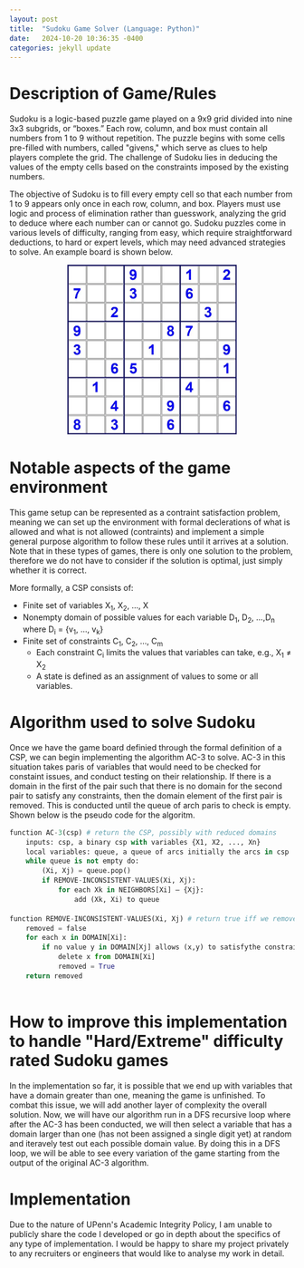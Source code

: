 ```yaml
---
layout: post
title:  "Sudoku Game Solver (Language: Python)"
date:   2024-10-20 10:36:35 -0400
categories: jekyll update
---
```

# Description of Game/Rules
Sudoku is a logic-based puzzle game played on a 9x9 grid divided into nine 3x3 subgrids, or “boxes.” Each row, column, and box must contain all numbers from 1 to 9 without repetition. The puzzle begins with some cells pre-filled with numbers, called "givens," which serve as clues to help players complete the grid. The challenge of Sudoku lies in deducing the values of the empty cells based on the constraints imposed by the existing numbers.

The objective of Sudoku is to fill every empty cell so that each number from 1 to 9 appears only once in each row, column, and box. Players must use logic and process of elimination rather than guesswork, analyzing the grid to deduce where each number can or cannot go. Sudoku puzzles come in various levels of difficulty, ranging from easy, which require straightforward deductions, to hard or expert levels, which may need advanced strategies to solve. An example board is shown below.

<p align="center">
  <img src="/assets/Sudoku_Image.png" alt="Image description" width="300">
</p>

# Notable aspects of the game environment
This game setup can be represented as a contraint satisfaction problem, meaning we can set up the environment with formal declerations of what is allowed and what is not allowed (contraints) and implement a simple general purpose algorithm to follow these rules until it arrives at a solution. Note that in these types of games, there is only one solution to the problem, therefore we do not have to consider if the solution is optimal, just simply whether it is correct.

More formally, a CSP consists of:
- Finite set of variables X<sub>1</sub>, X<sub>2</sub>, ..., X<sub></sub>
- Nonempty domain of possible values for each variable D<sub>1</sub>, D<sub>2</sub>, ...,D<sub>n</sub> where D<sub>i</sub> = {v<sub>1</sub>, ..., v<sub>k</sub>}
- Finite set of constraints C<sub>1</sub>, C<sub>2</sub>, ..., C<sub>m</sub>
    - Each constraint C<sub>i</sub> limits the values that variables can take, e.g., X<sub>1</sub> ≠ X<sub>2</sub> 
    - A state is defined as an assignment of values to some or all variables.

# Algorithm used to solve Sudoku
Once we have the game board definied through the formal definition of a CSP, we can begin implementing the algorithm AC-3 to solve. AC-3 in this situation takes paris of variables that would need to be checked for constaint issues, and conduct testing on their relationship. If there is a domain in the first of the pair such that there is no domain for the second pair to satisfy any constraints, then the domain element of the first pair is removed. This is conducted until the queue of arch paris to check is empty. Shown below is the pseudo code for the algoritm.

``` python 
function AC-3(csp) # return the CSP, possibly with reduced domains
    inputs: csp, a binary csp with variables {X1, X2, ..., Xn}
    local variables: queue, a queue of arcs initially the arcs in csp
    while queue is not empty do:
        (Xi, Xj) = queue.pop()
        if REMOVE-INCONSISTENT-VALUES(Xi, Xj):
            for each Xk in NEIGHBORS[Xi] – {Xj}:
                add (Xk, Xi) to queue

function REMOVE-INCONSISTENT-VALUES(Xi, Xj) # return true iff we remove a value
    removed = false
    for each x in DOMAIN[Xi]:
        if no value y in DOMAIN[Xj] allows (x,y) to satisfythe constraints between Xi and Xj:
            delete x from DOMAIN[Xi]
            removed = True
    return removed
        
```

# How to improve this implementation to handle "Hard/Extreme" difficulty rated Sudoku games
In the implementation so far, it is possible that we end up with variables that have a domain greater than one, meaning the game is unfinished. To combat this issue, we will add another layer of complexity the overall solution. Now, we will have our algorithm run in a DFS recursive loop where after the AC-3 has been conducted, we will then select a variable that has a domain larger than one (has not been assigned a single digit yet) at random and iteravely test out each possible domain value. By doing this in a DFS loop, we will be able to see every variation of the game starting from the output of the original AC-3 algorithm. 

# Implementation
Due to the nature of UPenn's Academic Integrity Policy, I am unable to publicly share the code I developed or go in depth about the specifics of any type of implementation. I would be happy to share my project privately to any recruiters or engineers that would like to analyse my work in detail. 


